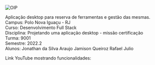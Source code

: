 ![OIP](https://user-images.githubusercontent.com/106936652/189002324-b9734150-b936-4095-a01f-a20b4a6f65c7.jpg)

Aplicação desktop para reserva de ferramentas e gestão das mesmas.  
Campus: Polo Nova Iguaçu - RJ  
Curso: Desenvolvimento Full Stack  
Disciplina: Projetando uma aplicação desktop - missão certificação  
Turma: 9001  
Semestre: 2022.2  
Alunos: Jonathan da Silva Araujo
        Jamison Queiroz
        Rafael
        Julio
       
Link YouTube mostrando funcionalidades:  
